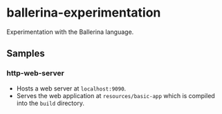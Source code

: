 # ballerina-experimentation
Experimentation with the Ballerina language.

## Samples

### http-web-server

* Hosts a web server at `localhost:9090`.
* Serves the web application at `resources/basic-app` which is compiled into the `build` directory.
